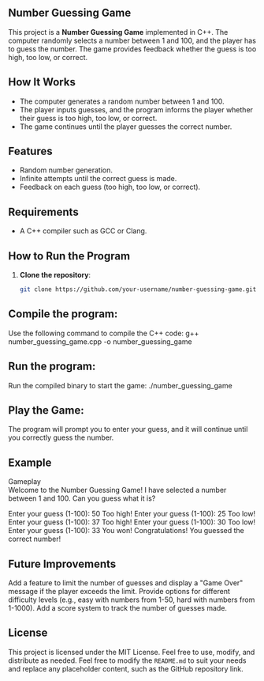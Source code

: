 ## Number Guessing Game

This project is a **Number Guessing Game** implemented in C++. The computer randomly selects a number between 1 and 100, and the player has to guess the number. The game provides feedback whether the guess is too high, too low, or correct.

## How It Works

- The computer generates a random number between 1 and 100.
- The player inputs guesses, and the program informs the player whether their guess is too high, too low, or correct.
- The game continues until the player guesses the correct number.

## Features

- Random number generation.
- Infinite attempts until the correct guess is made.
- Feedback on each guess (too high, too low, or correct).

## Requirements

- A C++ compiler such as GCC or Clang.

## How to Run the Program

1. **Clone the repository**:
   ```bash
   git clone https://github.com/your-username/number-guessing-game.git

## Compile the program: 
Use the following command to compile the C++ code:
g++ number_guessing_game.cpp -o number_guessing_game

## Run the program:
Run the compiled binary to start the game: 
./number_guessing_game

## Play the Game:
The program will prompt you to enter your guess, and it will continue until you correctly guess the number.

## Example
Gameplay  
Welcome to the Number Guessing Game!
I have selected a number between 1 and 100.
Can you guess what it is?

Enter your guess (1-100):
50
Too high!
Enter your guess (1-100):
25
Too low!
Enter your guess (1-100):
37
Too high!
Enter your guess (1-100):
30
Too low!
Enter your guess (1-100):
33
You won!
Congratulations! You guessed the correct number!

## Future Improvements
Add a feature to limit the number of guesses and display a "Game Over" message if the player exceeds the limit.
Provide options for different difficulty levels (e.g., easy with numbers from 1-50, hard with numbers from 1-1000).
Add a score system to track the number of guesses made.

## License
This project is licensed under the MIT License. Feel free to use, modify, and distribute as needed.
 Feel free to modify the `README.md` to suit your needs and replace any placeholder content, such as the GitHub repository link.
